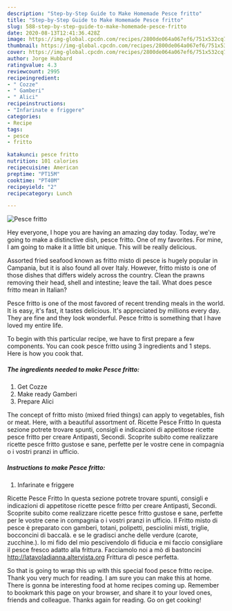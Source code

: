 ```yaml
---
description: "Step-by-Step Guide to Make Homemade Pesce fritto"
title: "Step-by-Step Guide to Make Homemade Pesce fritto"
slug: 588-step-by-step-guide-to-make-homemade-pesce-fritto
date: 2020-08-13T12:41:36.428Z
image: https://img-global.cpcdn.com/recipes/2800de064a067ef6/751x532cq70/pesce-fritto-recipe-main-photo.jpg
thumbnail: https://img-global.cpcdn.com/recipes/2800de064a067ef6/751x532cq70/pesce-fritto-recipe-main-photo.jpg
cover: https://img-global.cpcdn.com/recipes/2800de064a067ef6/751x532cq70/pesce-fritto-recipe-main-photo.jpg
author: Jorge Hubbard
ratingvalue: 4.3
reviewcount: 2995
recipeingredient:
- " Cozze"
- " Gamberi"
- " Alici"
recipeinstructions:
- "Infarinate e friggere"
categories:
- Recipe
tags:
- pesce
- fritto

katakunci: pesce fritto 
nutrition: 101 calories
recipecuisine: American
preptime: "PT15M"
cooktime: "PT40M"
recipeyield: "2"
recipecategory: Lunch

---
```



![Pesce fritto](https://img-global.cpcdn.com/recipes/2800de064a067ef6/751x532cq70/pesce-fritto-recipe-main-photo.jpg)

Hey everyone, I hope you are having an amazing day today. Today, we're going to make a distinctive dish, pesce fritto. One of my favorites. For mine, I am going to make it a little bit unique. This will be really delicious.

Assorted fried seafood known as fritto misto di pesce is hugely popular in Campania, but it is also found all over Italy. However, fritto misto is one of those dishes that differs widely across the country. Clean the prawns removing their head, shell and intestine; leave the tail. What does pesce fritto mean in Italian?

Pesce fritto is one of the most favored of recent trending meals in the world. It is easy, it's fast, it tastes delicious. It's appreciated by millions every day. They are fine and they look wonderful. Pesce fritto is something that I have loved my entire life.


To begin with this particular recipe, we have to first prepare a few components. You can cook pesce fritto using 3 ingredients and 1 steps. Here is how you cook that.

<!--inarticleads1-->

##### The ingredients needed to make Pesce fritto:

1. Get  Cozze
1. Make ready  Gamberi
1. Prepare  Alici


The concept of fritto misto (mixed fried things) can apply to vegetables, fish or meat. Here, with a beautiful assortment of. Ricette Pesce Fritto In questa sezione potrete trovare spunti, consigli e indicazioni di appetitose ricette pesce fritto per creare Antipasti, Secondi. Scoprite subito come realizzare ricette pesce fritto gustose e sane, perfette per le vostre cene in compagnia o i vostri pranzi in ufficio. 

<!--inarticleads2-->

##### Instructions to make Pesce fritto:

1. Infarinate e friggere


Ricette Pesce Fritto In questa sezione potrete trovare spunti, consigli e indicazioni di appetitose ricette pesce fritto per creare Antipasti, Secondi. Scoprite subito come realizzare ricette pesce fritto gustose e sane, perfette per le vostre cene in compagnia o i vostri pranzi in ufficio. Il Fritto misto di pesce è preparato con gamberi, totani, polipetti, pesciolini misti, triglie, bocconcini di baccalà. e se le gradisci anche delle verdure (carote, zucchine.). Io mi fido del mio pescivendolo di fiducia e mi faccio consigliare il pesce fresco adatto alla frittura. Facciamolo noi a mò di bastoncini http://latavoladianna.altervista.org Frittura di pesce perfetta. 

So that is going to wrap this up with this special food pesce fritto recipe. Thank you very much for reading. I am sure you can make this at home. There is gonna be interesting food at home recipes coming up. Remember to bookmark this page on your browser, and share it to your loved ones, friends and colleague. Thanks again for reading. Go on get cooking!

